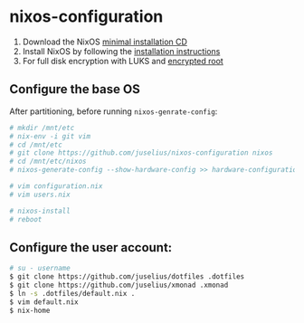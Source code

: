 # nixos-configuration

1. Download the NixOS [minimal installation CD](https://nixos.org/nixos/download.html)
2. Install NixOS by following the [installation instructions](https://nixos.org/nixos/manual/index.html#sec-installation)
3. For full disk encryption with LUKS and [encrypted root](https://gist.github.com/martijnvermaat/76f2e24d0239470dd71050358b4d5134)

## Configure the base OS

After partitioning, before running `nixos-genrate-config`:

```bash
# mkdir /mnt/etc
# nix-env -i git vim
# cd /mnt/etc
# git clone https://github.com/juselius/nixos-configuration nixos
# cd /mnt/etc/nixos
# nixos-generate-config --show-hardware-config >> hardware-configuration.nix

# vim configuration.nix
# vim users.nix

# nixos-install
# reboot
```

## Configure the user account:

```bash
# su - username
$ git clone https://github.com/juselius/dotfiles .dotfiles
$ git clone https://github.com/juselius/xmonad .xmonad
$ ln -s .dotfiles/default.nix .
$ vim default.nix
$ nix-home
```

